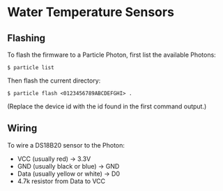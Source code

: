 # Water Temperature Sensors


## Flashing

To flash the firmware to a Particle Photon, first list the available Photons:

    $ particle list

Then flash the current directory:

    $ particle flash <0123456789ABCDEFGHI> .

(Replace the device id with the id found in the first command output.)


## Wiring

To wire a DS18B20 sensor to the Photon:

- VCC (usually red) -> 3.3V
- GND (usually black or blue) -> GND
- Data (usually yellow or white) -> D0
- 4.7k resistor from Data to VCC
